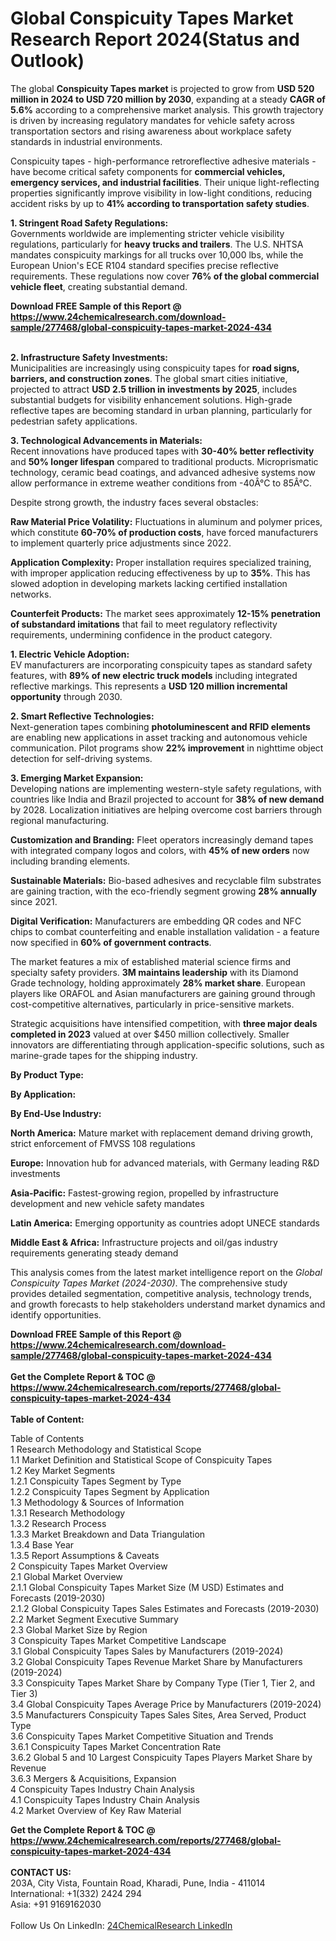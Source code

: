 <h1>Global Conspicuity Tapes Market Research Report 2024(Status and Outlook)</h1><p>The global <strong>Conspicuity Tapes market</strong> is projected to grow from <strong>USD 520 million in 2024 to USD 720 million by 2030</strong>, expanding at a steady <strong>CAGR of 5.6%</strong> according to a comprehensive market analysis. This growth trajectory is driven by increasing regulatory mandates for vehicle safety across transportation sectors and rising awareness about workplace safety standards in industrial environments.</p><p>Conspicuity tapes - high-performance retroreflective adhesive materials - have become critical safety components for <strong>commercial vehicles, emergency services, and industrial facilities</strong>. Their unique light-reflecting properties significantly improve visibility in low-light conditions, reducing accident risks by up to <strong>41% according to transportation safety studies</strong>.</p><p><strong>1. Stringent Road Safety Regulations:</strong><br>
Governments worldwide are implementing stricter vehicle visibility regulations, particularly for <strong>heavy trucks and trailers</strong>. The U.S. NHTSA mandates conspicuity markings for all trucks over 10,000 lbs, while the European Union's ECE R104 standard specifies precise reflective requirements. These regulations now cover <strong>76% of the global commercial vehicle fleet</strong>, creating substantial demand.</p><div><b>Download FREE Sample of this Report @ 
            <a href="https://www.24chemicalresearch.com/download-sample/277468/global-conspicuity-tapes-market-2024-434">
            https://www.24chemicalresearch.com/download-sample/277468/global-conspicuity-tapes-market-2024-434</a></b></div><br><p><strong>2. Infrastructure Safety Investments:</strong><br>
Municipalities are increasingly using conspicuity tapes for <strong>road signs, barriers, and construction zones</strong>. The global smart cities initiative, projected to attract <strong>USD 2.5 trillion in investments by 2025</strong>, includes substantial budgets for visibility enhancement solutions. High-grade reflective tapes are becoming standard in urban planning, particularly for pedestrian safety applications.</p><p><strong>3. Technological Advancements in Materials:</strong><br>
Recent innovations have produced tapes with <strong>30-40% better reflectivity</strong> and <strong>50% longer lifespan</strong> compared to traditional products. Microprismatic technology, ceramic bead coatings, and advanced adhesive systems now allow performance in extreme weather conditions from -40Â°C to 85Â°C.</p><p>Despite strong growth, the industry faces several obstacles:</p><p><strong>Raw Material Price Volatility:</strong> Fluctuations in aluminum and polymer prices, which constitute <strong>60-70% of production costs</strong>, have forced manufacturers to implement quarterly price adjustments since 2022.</p><p><strong>Application Complexity:</strong> Proper installation requires specialized training, with improper application reducing effectiveness by up to <strong>35%</strong>. This has slowed adoption in developing markets lacking certified installation networks.</p><p><strong>Counterfeit Products:</strong> The market sees approximately <strong>12-15% penetration of substandard imitations</strong> that fail to meet regulatory reflectivity requirements, undermining confidence in the product category.</p><p><strong>1. Electric Vehicle Adoption:</strong><br>
EV manufacturers are incorporating conspicuity tapes as standard safety features, with <strong>89% of new electric truck models</strong> including integrated reflective markings. This represents a <strong>USD 120 million incremental opportunity</strong> through 2030.</p><p><strong>2. Smart Reflective Technologies:</strong><br>
Next-generation tapes combining <strong>photoluminescent and RFID elements</strong> are enabling new applications in asset tracking and autonomous vehicle communication. Pilot programs show <strong>22% improvement</strong> in nighttime object detection for self-driving systems.</p><p><strong>3. Emerging Market Expansion:</strong><br>
Developing nations are implementing western-style safety regulations, with countries like India and Brazil projected to account for <strong>38% of new demand</strong> by 2028. Localization initiatives are helping overcome cost barriers through regional manufacturing.</p><p><strong>Customization and Branding:</strong> Fleet operators increasingly demand tapes with integrated company logos and colors, with <strong>45% of new orders</strong> now including branding elements.</p><p><strong>Sustainable Materials:</strong> Bio-based adhesives and recyclable film substrates are gaining traction, with the eco-friendly segment growing <strong>28% annually</strong> since 2021.</p><p><strong>Digital Verification:</strong> Manufacturers are embedding QR codes and NFC chips to combat counterfeiting and enable installation validation - a feature now specified in <strong>60% of government contracts</strong>.</p><p>The market features a mix of established material science firms and specialty safety providers. <strong>3M maintains leadership</strong> with its Diamond Grade technology, holding approximately <strong>28% market share</strong>. European players like ORAFOL and Asian manufacturers are gaining ground through cost-competitive alternatives, particularly in price-sensitive markets.</p><p>Strategic acquisitions have intensified competition, with <strong>three major deals completed in 2023</strong> valued at over $450 million collectively. Smaller innovators are differentiating through application-specific solutions, such as marine-grade tapes for the shipping industry.</p><p><strong>By Product Type:</strong></p><p><strong>By Application:</strong></p><p><strong>By End-Use Industry:</strong></p><p><strong>North America:</strong> Mature market with replacement demand driving growth, strict enforcement of FMVSS 108 regulations</p><p><strong>Europe:</strong> Innovation hub for advanced materials, with Germany leading R&amp;D investments</p><p><strong>Asia-Pacific:</strong> Fastest-growing region, propelled by infrastructure development and new vehicle safety mandates</p><p><strong>Latin America:</strong> Emerging opportunity as countries adopt UNECE standards</p><p><strong>Middle East &amp; Africa:</strong> Infrastructure projects and oil/gas industry requirements generating steady demand</p><p>This analysis comes from the latest market intelligence report on the <em>Global Conspicuity Tapes Market (2024-2030)</em>. The comprehensive study provides detailed segmentation, competitive analysis, technology trends, and growth forecasts to help stakeholders understand market dynamics and identify opportunities.</p><div><b>Download FREE Sample of this Report @ 
            <a href="https://www.24chemicalresearch.com/download-sample/277468/global-conspicuity-tapes-market-2024-434">
            https://www.24chemicalresearch.com/download-sample/277468/global-conspicuity-tapes-market-2024-434</a></b></div><br><div><b>Get the Complete Report & TOC @ 
            <a href="https://www.24chemicalresearch.com/reports/277468/global-conspicuity-tapes-market-2024-434">
            https://www.24chemicalresearch.com/reports/277468/global-conspicuity-tapes-market-2024-434</a></b></div><br>
            <b>Table of Content:</b><p>Table of Contents<br />
1 Research Methodology and Statistical Scope<br />
1.1 Market Definition and Statistical Scope of Conspicuity Tapes<br />
1.2 Key Market Segments<br />
1.2.1 Conspicuity Tapes Segment by Type<br />
1.2.2 Conspicuity Tapes Segment by Application<br />
1.3 Methodology & Sources of Information<br />
1.3.1 Research Methodology<br />
1.3.2 Research Process<br />
1.3.3 Market Breakdown and Data Triangulation<br />
1.3.4 Base Year<br />
1.3.5 Report Assumptions & Caveats<br />
2 Conspicuity Tapes Market Overview<br />
2.1 Global Market Overview<br />
2.1.1 Global Conspicuity Tapes Market Size (M USD) Estimates and Forecasts (2019-2030)<br />
2.1.2 Global Conspicuity Tapes Sales Estimates and Forecasts (2019-2030)<br />
2.2 Market Segment Executive Summary<br />
2.3 Global Market Size by Region<br />
3 Conspicuity Tapes Market Competitive Landscape<br />
3.1 Global Conspicuity Tapes Sales by Manufacturers (2019-2024)<br />
3.2 Global Conspicuity Tapes Revenue Market Share by Manufacturers (2019-2024)<br />
3.3 Conspicuity Tapes Market Share by Company Type (Tier 1, Tier 2, and Tier 3)<br />
3.4 Global Conspicuity Tapes Average Price by Manufacturers (2019-2024)<br />
3.5 Manufacturers Conspicuity Tapes Sales Sites, Area Served, Product Type<br />
3.6 Conspicuity Tapes Market Competitive Situation and Trends<br />
3.6.1 Conspicuity Tapes Market Concentration Rate<br />
3.6.2 Global 5 and 10 Largest Conspicuity Tapes Players Market Share by Revenue<br />
3.6.3 Mergers & Acquisitions, Expansion<br />
4 Conspicuity Tapes Industry Chain Analysis<br />
4.1 Conspicuity Tapes Industry Chain Analysis<br />
4.2 Market Overview of Key Raw Material</p><div><b>Get the Complete Report & TOC @ 
            <a href="https://www.24chemicalresearch.com/reports/277468/global-conspicuity-tapes-market-2024-434">
            https://www.24chemicalresearch.com/reports/277468/global-conspicuity-tapes-market-2024-434</a></b></div><br><b>CONTACT US:</b><br>
            203A, City Vista, Fountain Road, Kharadi, Pune, India - 411014<br>
            International: +1(332) 2424 294<br>
            Asia: +91 9169162030 <br><br>
            Follow Us On LinkedIn: <a href="https://www.linkedin.com/company/24chemicalresearch/">24ChemicalResearch LinkedIn</a>
